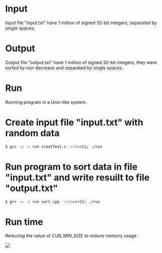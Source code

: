 # Input
Input file "input.txt" have 1 million of signed 32-bit integers, separated by single spaces.

# Output
Output file "output.txt" have 1 million of signed 32-bit integers, they were sorted by non decrease and separated by single spaces.

# Run
Running program in a Unix-like system.

# Create input file "input.txt" with random data
```bash
$ gcc -w -o run creatTest.c -std=c11; ./run
```

# Run program to sort data in file "input.txt" and write resuilt to file "output.txt"
```bash
$ g++ -w -o run sort.cpp -std=c++11; ./run
```
# Run time
Reducing the value of CUR\_MIN\_SIZE to reduce memory usage.

<img src="http://i.imgur.com/z6cwsA6.png?1">